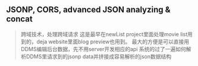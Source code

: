 ## JSONP, CORS, advanced JSON analyzing & concat
> 跨域技术，处理跨域请求
这是最早在newList project里面处理movie list用到的，deja website里面blog preview也用到。
最大的方便是可以直接用DDMS编辑后台数据，先不用server开发相应的api
系统的过了一遍如何解析DDMS里请求到的jsonp data并拼接成容易解析的json数据结构
